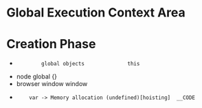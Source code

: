 #                  Global Execution Context Area

# Creation Phase

*             global objects              this
* node        global                      {}
* browser     window                      window
*         var -> Memory allocation (undefined)[hoisting]  __CODE